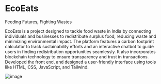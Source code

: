 # EcoEats


Feeding Futures, Fighting Wastes


EcoEats is a project designed to tackle food waste in India by connecting individuals and businesses to redistribute surplus food, reducing waste and minimizing environmental impact. The platform features a carbon footprint calculator to track sustainability efforts and an interactive chatbot to guide users in finding redistribution opportunities seamlessly. It also incorporates blockchain technology to ensure transparency and trust in transactions. Developed the front end, and designed a user-friendly interface using tools like HTML, CSS, JavaScript, and Tailwind.

![image](https://github.com/user-attachments/assets/3c2d5364-e4b3-4f99-947f-bbc818b05274)
